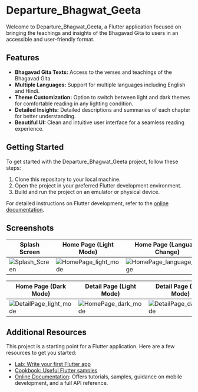 # Departure_Bhagwat_Geeta

Welcome to Departure_Bhagwat_Geeta, a Flutter application focused on bringing the teachings and insights of the Bhagavad Gita to users in an accessible and user-friendly format.

## Features

- **Bhagavad Gita Texts:** Access to the verses and teachings of the Bhagavad Gita.
- **Multiple Languages:** Support for multiple languages including English and Hindi.
- **Theme Customization:** Option to switch between light and dark themes for comfortable reading in any lighting condition.
- **Detailed Insights:** Detailed descriptions and summaries of each chapter for better understanding.
- **Beautiful UI:** Clean and intuitive user interface for a seamless reading experience.

## Getting Started

To get started with the Departure_Bhagwat_Geeta project, follow these steps:

1. Clone this repository to your local machine.
2. Open the project in your preferred Flutter development environment.
3. Build and run the project on an emulator or physical device.

For detailed instructions on Flutter development, refer to the [online documentation](https://docs.flutter.dev/).

## Screenshots

| Splash Screen          | Home Page (Light Mode) | Home Page (Language Change) |
|------------------------|------------------------|------------------------------|
| ![Splash_Screen](https://github.com/Molotov921/Departure_Bhagwat_Geeta_app/assets/106720289/8a201b19-1220-46bc-abfe-a542f5908424) | ![HomePage_light_mode](https://github.com/Molotov921/Departure_Bhagwat_Geeta_app/assets/106720289/3c783f2a-980e-4e64-89ac-0a3ac2b9500c) | ![HomePage_language_change](https://github.com/Molotov921/Departure_Bhagwat_Geeta_app/assets/106720289/6999731e-5263-49e8-afa8-d0b8c8b8e7e3) |

| Home Page (Dark Mode) | Detail Page (Light Mode) | Detail Page (Dark Mode) |
|------------------------|---------------------------|--------------------------|
| ![DetailPage_light_mode](https://github.com/Molotov921/Departure_Bhagwat_Geeta_app/assets/106720289/b1089f11-55dc-4e7a-8958-1fc65fb83026)| ![HomePage_dark_mode](https://github.com/Molotov921/Departure_Bhagwat_Geeta_app/assets/106720289/75bb4a67-89ac-4cf4-a482-24a07aac1c8e) | ![DetailPage_dark_mode](https://github.com/Molotov921/Departure_Bhagwat_Geeta_app/assets/106720289/392be1cd-ba24-48ba-9af5-820bfdbd7859) |

## Additional Resources

This project is a starting point for a Flutter application. Here are a few resources to get you started:

- [Lab: Write your first Flutter app](https://docs.flutter.dev/get-started/codelab)
- [Cookbook: Useful Flutter samples](https://docs.flutter.dev/cookbook)
- [Online Documentation](https://docs.flutter.dev/): Offers tutorials, samples, guidance on mobile development, and a full API reference.
